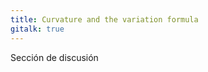 ```yaml
---
title: Curvature and the variation formula
gitalk: true
---
```


<p class="description">Sección de discusión</p>

